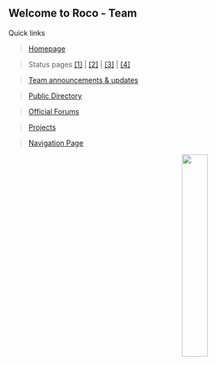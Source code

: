 ## Welcome to Roco - Team

Quick links
> <a href="https://www.rocoawa.com">Homepage</a>

> Status pages <a href="https://stat.roco.work">[1]</a> | <a href="https://status.roco.work">[2]</a> | <a href="https://stats.uptimerobot.com/AOPZXu9QYy">[3]</a> | <a href="https://status.rocoawa.com">[4]</a>

> <a href="https://announce.rocoawa.com">Team announcements & updates</a>

> <a href="https://find.roco.work">Public Directory</a>

> <a href="https://bbs.rocoawa.com">Official Forums</a>

> <a href="https://projects.rocoawa.com">Projects</a>

> <a href="http://w.roco.ml">Navigation Page</a>

<img align="right" src="https://roco.work/az-r.png" width="32%"/>
